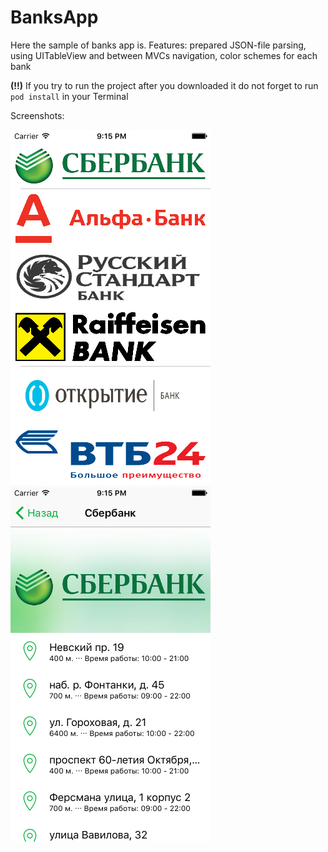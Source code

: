 # BanksApp

Here the sample of banks app is.
Features: prepared JSON-file parsing, using UITableView and between MVCs navigation, color schemes for each bank

**(!!)** If you try to run the project after you downloaded it do not forget to run ```pod install``` in your Terminal

Screenshots:

![alt tag](Screens/1.png?raw=true) 
![alt tag](Screens/2.png?raw=true)

